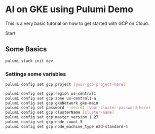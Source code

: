 # AI on GKE using Pulumi Demo

This is a very basic tutorial on how to get started with GCP on Cloud. 

Start
## Some Basics

```bash
pulumi stack init dev
```

### Settings some variables

```bash
pulumi config set gcp:project [your-gcp-project-here] 

pulumi config set gcp:region us-central1
pulumi config set gcp:zone us-central1-a 
pulumi config set gcp:gkeNetwork gke-main
pulumi config set password --secret [your-cluster-password-here] 
pulumi config set gcp:clusterName [cluster-name]
pulumi config set gcp:master_version 1.27
pulumi config set gcp:node_count 5
pulumi config set gcp:node_machine_type n2d-standard-4
```